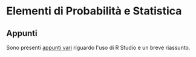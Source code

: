 # Elementi di Probabilità e Statistica

## Appunti

Sono presenti [appunti vari](Appunti) riguardo l'uso di R Studio e un breve riassunto.
